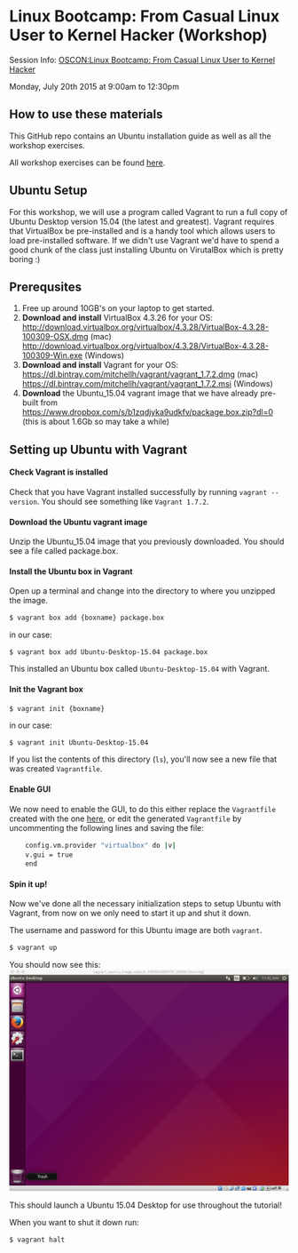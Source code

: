 # Linux Bootcamp: From Casual Linux User to Kernel Hacker (Workshop)

Session Info:
[OSCON:Linux Bootcamp: From Casual Linux User to Kernel Hacker](http://www.oscon.com/open-source-2015/public/schedule/detail/41300)

Monday, July 20th 2015 at 9:00am to 12:30pm

## How to use these materials
This GitHub repo contains an Ubuntu installation guide as well as all the workshop exercises.

All workshop exercises can be found [here](workshop).

## Ubuntu Setup
For this workshop, we will use a program called Vagrant to run a full copy of Ubuntu Desktop version 15.04 (the latest and greatest). Vagrant requires that VirtualBox be pre-installed and is a handy tool which allows users to load pre-installed software. If we didn't use Vagrant we'd have to spend a good chunk of the class just installing Ubuntu on VirutalBox which is pretty boring :)

## Prerequsites
1. Free up around 10GB's on your laptop to get started.
1. **Download and install** VirtualBox 4.3.26 for your OS:
http://download.virtualbox.org/virtualbox/4.3.28/VirtualBox-4.3.28-100309-OSX.dmg (mac)
http://download.virtualbox.org/virtualbox/4.3.28/VirtualBox-4.3.28-100309-Win.exe (Windows)
1. **Download and install** Vagrant for your OS: https://dl.bintray.com/mitchellh/vagrant/vagrant_1.7.2.dmg (mac)
https://dl.bintray.com/mitchellh/vagrant/vagrant_1.7.2.msi (Windows)
1. **Download** the Ubuntu_15.04 vagrant image that we have already pre-built from https://www.dropbox.com/s/b1zqdjyka9udkfv/package.box.zip?dl=0 (this is about 1.6Gb so may take a while)

## Setting up Ubuntu with Vagrant

#### Check Vagrant is installed
Check that you have Vagrant installed successfully by running `vagrant --version`. You should see something like `Vagrant 1.7.2`.

#### Download the Ubuntu vagrant image
Unzip the Ubuntu_15.04 image that you previously downloaded.
You should see a file called package.box.

#### Install the Ubuntu box in Vagrant
Open up a terminal and change into the directory to where you unzipped the image.

```bash
$ vagrant box add {boxname} package.box
```
in our case:
```
$ vagrant box add Ubuntu-Desktop-15.04 package.box
```
This installed an Ubuntu box called `Ubuntu-Desktop-15.04` with Vagrant.

#### Init the Vagrant box
```
$ vagrant init {boxname}
```
in our case:
```
$ vagrant init Ubuntu-Desktop-15.04
```
If you list the contents of this directory (`ls`), you'll now see a new file that was created `Vagrantfile`.

#### Enable GUI
We now need to enable the GUI, to do this either replace the `Vagrantfile` created with the one [here](https://raw.githubusercontent.com/GeorgiCodes/linux_bootcamp/master/downloads/vagrant_ubuntu_image/Vagrantfile), or edit the generated `Vagrantfile` by uncommenting the following lines and saving the file:

```bash
    config.vm.provider "virtualbox" do |v|
    v.gui = true
    end
```

#### Spin it up!
Now we've done all the necessary initialization steps to setup Ubuntu with Vagrant, from now on we only need to start it up and shut it down.

The username and password for this Ubuntu image are both `vagrant`.

```bash
$ vagrant up
```
You should now see this:
![](images/Vagrant_Ubuntu_Box.png)

This should launch a Ubuntu 15.04 Desktop for use throughout the tutorial!

When you want to shut it down run:
```bash
$ vagrant halt
```
